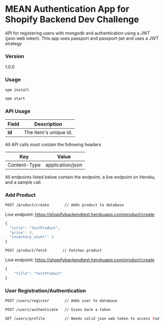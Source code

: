 # MEAN Authentication App for Shopify Backend Dev Challenge

API for registering users with mongodb and authentication using a JWT (json web token). This app uses passport and passport-jwt and uses a JWT strategy

### Version
1.0.0

### Usage

```bash
npm install
```

```bash
npm start
```
### API Usage

Field | Description
------|------------
**id** | The item's unique id.

All API calls must contain the following headers

Key | Value
----|------
Content-Type | application/json

All endpoints listed below contain the endpoint, a live endpoint on Heroku, and
a sample call.

### Add Product
```bash
POST /product/create       // Adds product to database
```
Live endpoint: https://shopifybackendtest.herokuapp.com/product/create
```javascript
{
  "title": "testProduct",
  "price": 3,
  "inventory_count": 3
}
```


```bash
POST /product/fetch       // Fetches product
```
Live endpoint: https://shopifybackendtest.herokuapp.com/product/create
```javascript
{
	"title": "testProduct"
}
```

### User Registration/Authentication
```bash
POST /users/register       // Adds user to database
```

```bash
POST /users/authenticate   // Gives back a token
```

```bash
GET /users/profile         // Needs valid json web token to access (not relevant to challenge)
```

